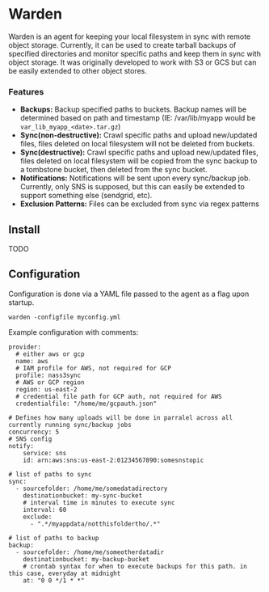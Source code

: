 # Warden

Warden is an agent for keeping your local filesystem in sync with remote object storage. Currently, it can be used to create tarball backups of specified directories and monitor specific paths and keep them in sync with object storage. It was originally developed to work with S3 or GCS but can be easily extended to other object stores.

### Features

* **Backups:** Backup specified paths to buckets. Backup names will be determined based on path and timestamp (IE: /var/lib/myapp would be `var_lib_myapp_<date>.tar.gz`)
* **Sync(non-destructive):** Crawl specific paths and upload new/updated files, files deleted on local filesystem will not be deleted from buckets.
* **Sync(destructive):** Crawl specific paths and upload new/updated files, files deleted on local filesystem will be copied from the sync backup to a tombstone bucket, then deleted from the sync bucket.
* **Notifications:** Notifications will be sent upon every sync/backup job. Currently, only SNS is supposed, but this can easily be extended to support something else (sendgrid, etc).
* **Exclusion Patterns:** Files can be excluded from sync via regex patterns

## Install

TODO

## Configuration
Configuration is done via a YAML file passed to the agent as a flag upon startup. 
```
warden -configfile myconfig.yml
```
Example configuration with comments:
```
provider:
  # either aws or gcp
  name: aws
  # IAM profile for AWS, not required for GCP
  profile: nass3sync
  # AWS or GCP region
  region: us-east-2
  # credential file path for GCP auth, not required for AWS
  credentialfile: "/home/me/gcpauth.json"

# Defines how many uploads will be done in parralel across all currently running sync/backup jobs
concurrency: 5
# SNS config
notify:
    service: sns
    id: arn:aws:sns:us-east-2:01234567890:somesnstopic

# list of paths to sync
sync:
  - sourcefolder: /home/me/somedatadirectory
    destinationbucket: my-sync-bucket
    # interval time in minutes to execute sync
    interval: 60
    exclude:
      - ".*/myappdata/notthisfoldertho/.*"

# list of paths to backup
backup:
  - sourcefolder: /home/me/someotherdatadir
    destinationbucket: my-backup-bucket
    # crontab syntax for when to execute backups for this path. in this case, everyday at midnight
    at: "0 0 */1 * *"
```

